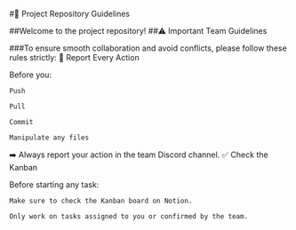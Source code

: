 #📁 Project Repository Guidelines

##Welcome to the project repository!
##⚠️ Important Team Guidelines

###To ensure smooth collaboration and avoid conflicts, please follow these rules strictly:
📢 Report Every Action

Before you:

    Push

    Pull

    Commit

    Manipulate any files

➡️ Always report your action in the team Discord channel.
✅ Check the Kanban

Before starting any task:

    Make sure to check the Kanban board on Notion.

    Only work on tasks assigned to you or confirmed by the team.
